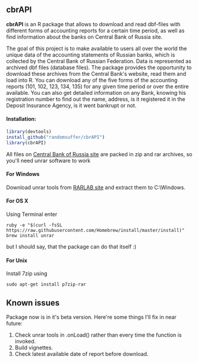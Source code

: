 ## cbrAPI

**cbrAPI** is an R package that allows to download and read dbf-files with different forms of accounting reports for a certain time period, as well as find information about the banks on Central Bank of Russia site.

The goal of this project is to make available to users all over the world the unique data of the accounting statements of Russian banks, which is collected by the Central Bank of Russian Federation. Data is represented as archived dbf files (database files). The package provides the opportunity to download these archives from the Central Bank's website, read them and load into R. You can download any of the five forms of the accounting reports (101, 102, 123, 134, 135) for any given time period or over the entire available. You can also get detailed information on any Bank, knowing his registration number to find out the name, address, is it registered it in the Deposit Insurance Agency, is it went bankrupt or not.

#### Installation:

```r
library(devtools)
install_github("randomsuffer/cbrAPI")
library(cbrAPI)
```

All files on [Central Bank of Russia site](http://cbr.ru) are packed in zip and rar archives, so you'll need unrar software to work

#### For Windows
Download unrar tools from [RARLAB site](http://www.rarlab.com/rar/unrarw32.exe) and extract them to C:\\Windows.

#### For OS X
Using Terminal enter
```
ruby -e "$(curl -fsSL https://raw.githubusercontent.com/Homebrew/install/master/install)"
brew install unrar
```
but I should say, that the package can do that itself :)

#### For Unix
Install 7zip using
```
sudo apt-get install p7zip-rar
```

## Known issues
Package now is in it's beta version. Here're some things I'll fix in near future:
1. Check unrar tools in .onLoad() rather than every time the function is invoked.
2. Build vignettes.
3. Check latest available date of report before download.
